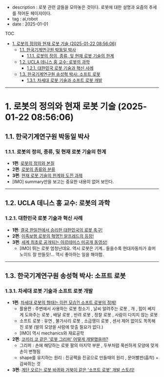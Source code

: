 - description : 로봇 관련 글들을 모아놓은 것이다. 로봇에 대한 설명과 요즘의 추세를 적어둔 페이지이다.
- tag : ai,robot
- date : 2025-01-01

TOC
- [1. 로봇의 정의와 현재 로봇 기술 (2025-01-22 08:56:06)](#1-로봇의-정의와-현재-로봇-기술-2025-01-22-085606)
  - [1.1. 한국기계연구원 박동일 박사](#11-한국기계연구원-박동일-박사)
    - [1.1.1. 로봇의 정의, 종류, 및 현재 로봇 기술의 한계](#111-로봇의-정의-종류-및-현재-로봇-기술의-한계)
  - [1.2. UCLA 데니스 홍 교수: 로봇의 과학](#12-ucla-데니스-홍-교수-로봇의-과학)
    - [1.2.1. 대한민국 로봇 기술과 혁신 사례](#121-대한민국-로봇-기술과-혁신-사례)
  - [1.3. 한국기계연구원 송성혁 박사: 소프트 로봇](#13-한국기계연구원-송성혁-박사-소프트-로봇)
    - [1.3.1. 차세대 로봇 기술과 소프트 로봇 개발](#131-차세대-로봇-기술과-소프트-로봇-개발)


-------------

# 1. 로봇의 정의와 현재 로봇 기술 (2025-01-22 08:56:06)

## 1.1. 한국기계연구원 박동일 박사
### 1.1.1. 로봇의 정의, 종류, 및 현재 로봇 기술의 한계
- **1편**: [로봇의 정의와 본질](https://lilys.ai/digest/2347591/419286?s=1&nid=419286)
- **2편**: [로봇의 종류와 분류](https://lilys.ai/digest/2347600/419299?s=1&nid=419299)
- **3편**: [현재 로봇 기술의 한계와 도전 과제](https://lilys.ai/digest/2347605/419308?s=1&nid=419308)
- [IMO] summary만을 보고는 중요한 내용이 없어 보인다. 
---

## 1.2. UCLA 데니스 홍 교수: 로봇의 과학
### 1.2.1. 대한민국 로봇 기술과 혁신 사례
- **1편**: [결국 한일전에서 승리한 대한민국의 로봇 축구!](https://youtu.be/gFjAltC2pj0?si=_Fxq72gavJTfLEiQ)
- **2편**: [이족보행 로봇의 혁명?! 알프레드의 등장!](https://youtu.be/e4n4N3c2yrI?si=DTmqFX_LD3Hu84lo)
- **3편**: [세계 최초로 공개되는 아르테미스 미공개 동영상!](https://youtu.be/rnW4t56cd_4?si=sU4f74egqh9ZSEvE)
  - [IMO] 뛰는 로봇 엄청난데요.  역시 로봇은 기계..  들을수록 현대자동차가 휴머노이드 잘 만들듯!... 역시 좋아하는 일을 해야함.

---

## 1.3. 한국기계연구원 송성혁 박사: 소프트 로봇
### 1.3.1. 차세대 로봇 기술과 소프트 로봇 개발
- **1편**: [차세대 로봇의 형태는 이런 모습?! 소프트 로봇의 정체!](https://youtu.be/8JtKLdhAhK8?si=bbP91T5LJ-v5QQ_9)
  - 활용편 : 주변에서 사용하는 로봇 청소기 , 날씨 알려주는 로봇 , 개 , 힘이 쎄지게 도와주는 로봇 , 배달 로봇 , 반려 로봇 , 정찰 로봇 , 사람이 다치지 않는 로봇
  - 소프트 로봇 : 유연 , 불가사리 로봇 , 소금쟁이 로봇 , 센서 제어 없이도 똑똑해진 로봇 (발의 모양을 사람에 맞출 필요가 없다.)
  - [IMO] 역시 mechanics와 재료공학
- **2편**: [코끼리 코 같은 '로봇 그리퍼' 어떻게 개발했을까?](https://youtu.be/v2MFJD0l3NY?si=sMROIn77fBdhp399)
  - 그리퍼 : 손에 해당하는 로봇 팔의 마지막 부분 , 두부처럼 푹씬하게 모양에 맞게 손이 변형됨
  - shape를 유지하는 원리 : 진공팩을 진공으로 만들때의 원리 , 문어빨판(흡착) + 감싸쥐는 것
- **3편**: [계단 오르는 로봇 바퀴와 거북이 같은 '소프트 로봇' 개발 스토리!](https://youtu.be/aPhtZdzMrB4?si=91YN1EYEHBSImmdV)
